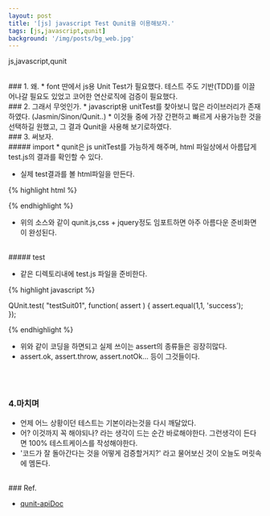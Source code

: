 ```yaml
---
layout: post
title: '[js] javascript Test Qunit을 이용해보자.'
tags: [js,javascript,qunit]
background: '/img/posts/bg_web.jpg'
---
```

js,javascript,qunit

<br>
### 1. 왜.
* font 딴에서 js용 Unit Test가 필요했다. 테스트 주도 기반(TDD)를 이끌어나갈 필요도 있었고 코어한 연산로직에 검증이 필요했다.

<br>
### 2. 그래서 무엇인가.
* javascript용 unitTest를 찾아보니 많은 라이브러리가 존재하였다. (Jasmin/Sinon/Qunit..)
* 이것들 중에 가장 간편하고 빠르게 사용가능한 것을 선택하길 원했고, 그 결과 Qunit을 사용해 보기로하였다.

<br>
### 3. 써보자.
<br>
##### import
* qunit은 js unitTest를 가능하게 해주며, html 파일상에서 아름답게 test.js의 결과를 확인할 수 있다.

* 실제 test결과를 볼 html파일을 만든다.


{% highlight html %}

<html>
<head>
  <meta charset="utf-8">
  <meta name="viewport" content="width=device-width">
  <title>QUnit Example</title>
    <!--qunit  css 임포트-->
  <link rel="stylesheet" href="https://code.jquery.com/qunit/qunit-git.css">
</head>
<body>
  <div id="qunit"></div>
  <div id="qunit-fixture"></div>
  <!--jquery 임포트-->
  	<script type="text/javascript" src="../js/jquery.min.js"></script>
  	<!--qunit 임포트-->
  <script src="https://code.jquery.com/qunit/qunit-git.js"></script>

<!--필요한 파일 임포트-->
  <script src="../js/common.js"></script>

<!--테스트 돌릴 스크립트-->
  <script src="test.js"></script>
</body>
</html>

{% endhighlight %}


* 위의 소스와 같이 qunit.js,css + jquery정도 임포트하면 아주 아름다운 준비화면이 완성된다.

<br>
##### test

* 같은 디렉토리내에 test.js 파일을 준비한다.

{% highlight javascript %}

QUnit.test( "testSuit01", function( assert ) {
	assert.equal(1,1, 'success');			
});

{% endhighlight %}

* 위와 같이 코딩을 하면되고 실제 쓰이는 assert의 종류들은 굉장히많다.
* assert.ok, assert.throw, assert.notOk... 등이 그것들이다.


<br><br>
### 4.마치며

* 언제 어느 상황이던 테스트는 기본이라는것을 다시 깨달았다.
* 어? 이것까지 꼭 해야되나? 라는 생각이 드는 순간 바로해야한다. 그런생각이 든다면 100% 테스트케이스를 작성해야한다.
* '코드가 잘 돌아간다는 것을 어떻게 검증할거지?' 라고 물어보신 것이 오늘도 머릿속에 멤돈다.

<br>
### Ref.

* [qunit-apiDoc](http://api.qunitjs.com)







